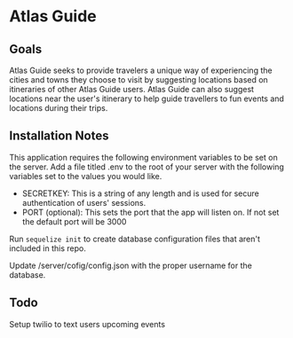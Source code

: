 # Atlas Guide
## Goals
Atlas Guide seeks to provide travelers a unique way of experiencing the cities and towns they choose to visit by suggesting locations based on itineraries of other Atlas Guide users. Atlas Guide can also suggest locations near the user's itinerary to help guide travellers to fun events and locations during their trips. 

## Installation Notes
This application requires the following environment variables to be set on the server. Add a file titled .env to the root of your server with the following variables set to the values you would like.
- SECRETKEY: This is a string of any length and is used for secure authentication of users' sessions.
- PORT (optional): This sets the port that the app will listen on. If not set the default port will be 3000

Run `sequelize init` to create database configuration files that aren't included in this repo.

Update /server/cofig/config.json with the proper username for the database.

## Todo
Setup twilio to text users upcoming events
